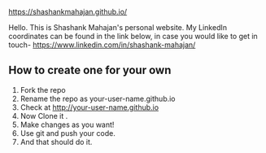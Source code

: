 https://shashankmahajan.github.io/

Hello. This is Shashank Mahajan's personal website.
My LinkedIn coordinates can be found in the link below, in case you would like to get in touch- 
https://www.linkedin.com/in/shashank-mahajan/ 

## How to create one for your own
1. Fork the repo
2. Rename the repo as your-user-name.github.io
3. Check at http://your-user-name.github.io
4. Now Clone it . 
4. Make changes as you want!
5. Use git and push your code.
6. And that should do it.

